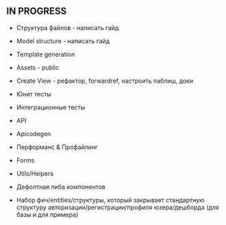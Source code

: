 ## IN PROGRESS
- Структура файлов - написать гайд
- Model structure - написать гайд
- Template generation
- Assets - public

- Create View - рефактор, forwardref, настроить паблиш, доки

- Юнит тесты
- Интеграционные тесты

- API
- Apicodegen

- Перформанс & Профайлинг

- Forms

- Utils/Helpers

- Дефолтная либа компонентов

- Набор фич/entities/структуры, который закрывает стандартную структуру авторизации/регистрации/профиля юзера/дешборда (для базы и для примера)

